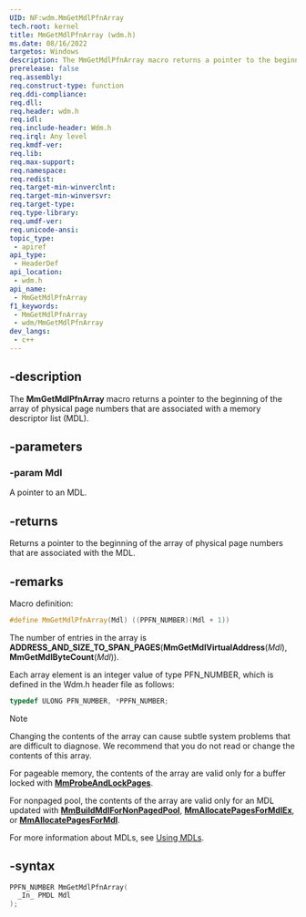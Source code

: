 ```yaml
---
UID: NF:wdm.MmGetMdlPfnArray
tech.root: kernel
title: MmGetMdlPfnArray (wdm.h)
ms.date: 08/16/2022
targetos: Windows
description: The MmGetMdlPfnArray macro returns a pointer to the beginning of the array of physical page numbers that are associated with a memory descriptor list (MDL).
prerelease: false
req.assembly: 
req.construct-type: function
req.ddi-compliance: 
req.dll: 
req.header: wdm.h
req.idl: 
req.include-header: Wdm.h
req.irql: Any level
req.kmdf-ver: 
req.lib: 
req.max-support: 
req.namespace: 
req.redist: 
req.target-min-winverclnt:
req.target-min-winversvr: 
req.target-type: 
req.type-library: 
req.umdf-ver: 
req.unicode-ansi: 
topic_type:
 - apiref
api_type:
 - HeaderDef
api_location:
 - wdm.h
api_name:
 - MmGetMdlPfnArray
f1_keywords:
 - MmGetMdlPfnArray
 - wdm/MmGetMdlPfnArray
dev_langs:
 - c++
---
```


## -description

The **MmGetMdlPfnArray** macro returns a pointer to the beginning of the array of physical page numbers that are associated with a memory descriptor list (MDL).

## -parameters

### -param Mdl

A pointer to an MDL.

## -returns

Returns a pointer to the beginning of the array of physical page numbers that are associated with the MDL.

## -remarks

Macro definition:

```cpp
#define MmGetMdlPfnArray(Mdl) ((PPFN_NUMBER)(Mdl + 1))
```

The number of entries in the array is **ADDRESS_AND_SIZE_TO_SPAN_PAGES**(**MmGetMdlVirtualAddress**(*Mdl*), **MmGetMdlByteCount**(*Mdl*)).

Each array element is an integer value of type PFN_NUMBER, which is defined in the Wdm.h header file as follows:

```cpp
typedef ULONG PFN_NUMBER, *PPFN_NUMBER;
```

> [!NOTE]
> Changing the contents of the array can cause subtle system problems that are difficult to diagnose. We recommend that you do not read or change the contents of this array.

For pageable memory, the contents of the array are valid only for a buffer locked with [**MmProbeAndLockPages**](./nf-wdm-mmprobeandlockpages.md).

For nonpaged pool, the contents of the array are valid only for an MDL updated with [**MmBuildMdlForNonPagedPool**](./nf-wdm-mmbuildmdlfornonpagedpool.md), [**MmAllocatePagesForMdlEx**](./nf-wdm-mmallocatepagesformdlex.md), or [**MmAllocatePagesForMdl**](./nf-wdm-mmallocatepagesformdl.md).

For more information about MDLs, see [Using MDLs](/windows-hardware/drivers/kernel/using-mdls).

## -syntax

```cpp
PPFN_NUMBER MmGetMdlPfnArray(
  _In_ PMDL Mdl
);
```
